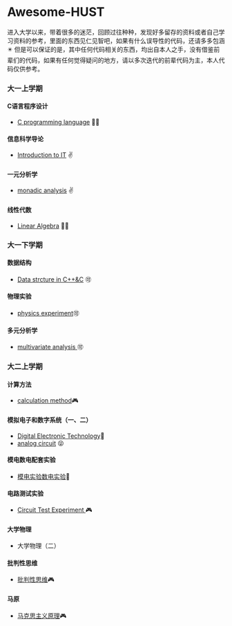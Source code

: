 # Awesome-HUST
进入大学以来，带着很多的迷茫，回顾过往种种，发现好多留存的资料或者自己学习资料的参考，里面的东西见仁见智吧，如果有什么误导性的代码，还请多多包涵:eight_pointed_black_star: 但是可以保证的是，其中任何代码相关的东西，均出自本人之手，没有借鉴前辈们的代码，如果有任何觉得疑问的地方，请以多次迭代的前辈代码为主，本人代码仅供参考。

### 大一上学期

#### C语言程序设计

- [C programming language](https://github.com/Shinehale/C-programming-language) :biking_woman:

#### 信息科学导论

- [Introduction to IT](https://github.com/Shinehale/Introduction-to-IT) :v:

#### 一元分析学

- [monadic analysis](https://github.com/Shinehale/awesome-HUST/tree/main/%E4%B8%80%E5%85%83%E5%88%86%E6%9E%90%E5%AD%A6) :v:

#### 线性代数

- [Linear Algebra](https://github.com/Shinehale/awesome-HUST/tree/main/%E7%BA%BF%E6%80%A7%E4%BB%A3%E6%95%B0) :biking_woman:



### 大一下学期

#### 数据结构

- [Data strcture in C++&C](https://github.com/Shinehale/Data-structure-C) 🉑 

#### 物理实验

- [physics experiment](https://github.com/Shinehale/awesome-HUST/tree/main/%E7%89%A9%E7%90%86%E5%AE%9E%E9%AA%8C)🉑 

#### 多元分析学

- [multivariate analysis ](https://github.com/Shinehale/awesome-HUST/tree/main/%E5%A4%9A%E5%85%83%E5%88%86%E6%9E%90%E5%AD%A6)🉑 



### 大二上学期

#### 计算方法

- [calculation method](https://github.com/Shinehale/calculation-method):video_game:

#### 模拟电子和数字系统（一、二）

- [Digital Electronic Technology](https://github.com/Shinehale/digital-circuit):fist_oncoming:
- [analog circuit](https://github.com/Shinehale/analog-circuit) :stuck_out_tongue_closed_eyes:

#### 模电数电配套实验

- [模电实验数电实验](https://github.com/Shinehale/Circuit-Test-Experiment):fist_oncoming:

#### 电路测试实验

- [Circuit Test Experiment ](https://github.com/Shinehale/awesome-HUST/tree/main/%E7%94%B5%E8%B7%AF%E6%B5%8B%E8%AF%95%E5%AE%9E%E9%AA%8C):video_game:

#### 大学物理

- 大学物理（二） 

#### 批判性思维

- [批判性思维](https://github.com/Shinehale/awesome-HUST/tree/main/%E6%89%B9%E5%88%A4%E6%80%A7%E6%80%9D%E7%BB%B4):video_game:

#### 马原

- [马克思主义原理](https://github.com/Shinehale/awesome-HUST/tree/main/%E9%A9%AC%E5%8E%9F):video_game: